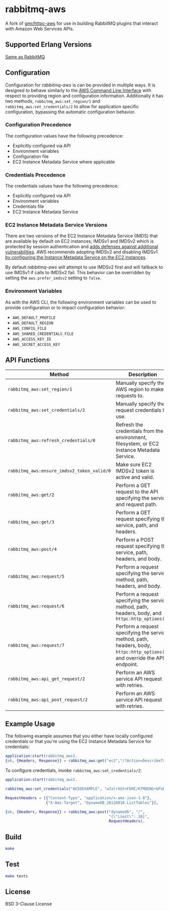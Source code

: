 # rabbitmq-aws

A fork of [gmr/httpc-aws](https://github.com/gmr/httpc-aws) for use in building RabbitMQ plugins that interact with Amazon Web Services APIs.

## Supported Erlang Versions

[Same as RabbitMQ](http://www.rabbitmq.com/which-erlang.html)

## Configuration

Configuration for *rabbitmq-aws* is can be provided in multiple ways. It is designed
to behave similarly to the [AWS Command Line Interface](http://docs.aws.amazon.com/cli/latest/userguide/cli-chap-getting-started.html)
with respect to providing region and configuration information. Additionally it
has two methods, `rabbitmq_aws:set_region/1` and `rabbitmq_aws:set_credentials/2`
to allow for application specific configuration, bypassing the automatic configuration
behavior.

### Configuration Precedence

The configuration values have the following precedence:

 - Explicitly configured via API
 - Environment variables
 - Configuration file
 - EC2 Instance Metadata Service where applicable

### Credentials Precedence

The credentials values have the following precedence:

 - Explicitly configured via API
 - Environment variables
 - Credentials file
 - EC2 Instance Metadata Service

### EC2 Instance Metadata Service Versions

There are two versions of the EC2 Instance Metadata Service (IMDS) that are available by default on EC2 instances; IMDSv1 and IMDSv2 which is protected by session authentication
and [adds defenses against additional vulnerabilities](https://aws.amazon.com/blogs/security/defense-in-depth-open-firewalls-reverse-proxies-ssrf-vulnerabilities-ec2-instance-metadata-service/).
AWS recommends adopting IMDSv2 and disabling IMDSv1 [by configuring the Instance Metadata Service on the EC2 instances](https://docs.aws.amazon.com/AWSEC2/latest/UserGuide/configuring-instance-metadata-service.html).

By default *rabbitmq-aws* will attempt to use IMDSv2 first and will fallback to use IMDSv1 if calls to IMDSv2 fail. This behavior can be overridden
by setting the `aws.prefer_imdsv2` setting to `false`.

### Environment Variables

As with the AWS CLI, the following environment variables can be used to provide
configuration or to impact configuration behavior:

 - `AWS_DEFAULT_PROFILE`
 - `AWS_DEFAULT_REGION`
 - `AWS_CONFIG_FILE`
 - `AWS_SHARED_CREDENTIALS_FILE`
 - `AWS_ACCESS_KEY_ID`
 - `AWS_SECRET_ACCESS_KEY`

## API Functions

  Method                                    | Description
 -------------------------------------------|--------------------------------------------------------------------------------------------
 `rabbitmq_aws:set_region/1`                | Manually specify the AWS region to make requests to.
 `rabbitmq_aws:set_credentials/2`           | Manually specify the request credentials to use.
 `rabbitmq_aws:refresh_credentials/0`       | Refresh the credentials from the environment, filesystem, or EC2 Instance Metadata Service.
 `rabbitmq_aws:ensure_imdsv2_token_valid/0` | Make sure EC2 IMDSv2 token is active and valid.
 `rabbitmq_aws:get/2`                       | Perform a GET request to the API specifying the service and request path.
 `rabbitmq_aws:get/3`                       | Perform a GET request specifying the service, path, and headers.
 `rabbitmq_aws:post/4`                      | Perform a POST request specifying the service, path, headers, and body.
 `rabbitmq_aws:request/5`                   | Perform a request specifying the service, method, path, headers, and body.
 `rabbitmq_aws:request/6`                   | Perform a request specifying the service, method, path, headers, body, and `httpc:http_options().`
 `rabbitmq_aws:request/7`                   | Perform a request specifying the service, method, path, headers, body,  `httpc:http_options()`, and override the API endpoint.
 `rabbitmq_aws:api_get_request/2`           | Perform an AWS service API request with retries.
 `rabbitmq_aws:api_post_request/2`          | Perform an AWS service API request with retries.

## Example Usage

The following example assumes that you either have locally configured credentials or that
you're using the EC2 Instance Metadata Service for credentials:

```erlang
application:start(rabbitmq_aws).
{ok, {Headers, Response}} = rabbitmq_aws:get("ec2","/?Action=DescribeTags&Version=2015-10-01").
```
To configure credentials, invoke `rabbitmq_aws:set_credentials/2`:

```erlang
application:start(rabbitmq_aws).

rabbitmq_aws:set_credentials("AKIDEXAMPLE", "wJalrXUtnFEMI/K7MDENG+bPxRfiCYEXAMPLEKEY"),

RequestHeaders = [{"Content-Type", "application/x-amz-json-1.0"},
                  {"X-Amz-Target", "DynamoDB_20120810.ListTables"}],

{ok, {Headers, Response}} = rabbitmq_aws:post("dynamodb", "/",
                                              "{\"Limit\": 20}",
                                              RequestHeaders).
```

## Build

```bash
make
```

## Test

```bash
make tests
```

## License

BSD 3-Clause License

